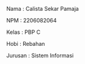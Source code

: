 Nama    : Calista Sekar Pamaja

NPM     : 2206082064

Kelas   : PBP C

Hobi : Rebahan

Jurusan : Sistem Informasi